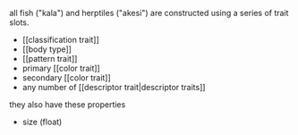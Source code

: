all fish ("kala") and herptiles ("akesi") are constructed using a series of trait slots.

- [[classification trait]]
- [[body type]]
- [[pattern trait]]
- primary [[color trait]]
- secondary [[color trait]]
- any number of [[descriptor trait|descriptor traits]]

they also have these properties
- size (float)